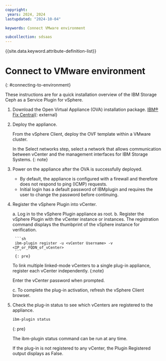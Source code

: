 ```yaml
---
copyright:
 years: 2024, 2024
lastupdated: "2024-10-04"

keywords: Connect VMware environment

subcollection: sdsaas
---
```



{{site.data.keyword.attribute-definition-list}}

# Connect to VMware environment
{: #connecting-to-environment}

These instructions are for a quick installation overview of the IBM Storage Ceph as a Service Plugin for vSphere.

1. Download the Open Virtual Appliance (OVA) installation package.
[IBM® Fix Central](https://www.ibm.com/support/fixcentral){: external}

2. Deploy the appliance.

    From the vSphere Client, deploy the OVF template within a VMware cluster.

    In the Select networks step, select a network that allows communication between vCenter and the management interfaces for IBM Storage Systems.
    {: note}

3. Power on the appliance after the OVA is successfully deployed.

    - By default, the appliance is configured with a firewall and therefore does not respond to ping (ICMP) requests.
    - Initial login has a default password of IBMplugin and requires the user to change the password before continuing.

4. Register the vSphere Plugin into vCenter.

    a. Log in to the vSphere Plugin appliance as root.
    b. Register the vSphere Plugin with the vCenter instance or instances.
    The registration command displays the thumbprint of the vSphere instance for verification.

        ```sh
        ibm-plugin register -u <vCenter Username> -v <IP_or_FQDN_of_vCenter>
        ```
        {: pre}

    To link multiple linked-mode vCenters to a single plug-in appliance, register each vCenter independently.
    {:note}

    Enter the vCenter password when prompted.

    c. To complete the plug-in activation, refresh the vSphere Client browser.

5. Check the plug-in status to see which vCenters are registered to the appliance.

    ```sh
    ibm-plugin status
    ```
    {: pre}

    The ibm-plugin status command can be run at any time.

    If the plug-in is not registered to any vCenter, the Plugin Registered output displays as False. 
